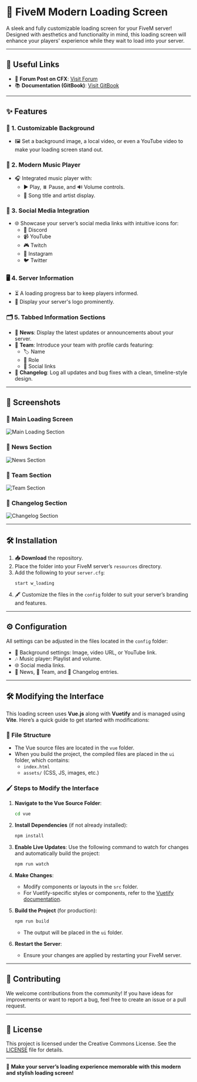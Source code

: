 # 🌟 FiveM Modern Loading Screen

A sleek and fully customizable loading screen for your FiveM server! Designed with aesthetics and functionality in mind, this loading screen will enhance your players' experience while they wait to load into your server.

---

## 🔗 Useful Links

- 📝 **Forum Post on CFX**: [Visit Forum](#)
- 📚 **Documentation (GitBook)**: [Visit GitBook](#)

---

## ✨ Features

### 🎨 1. **Customizable Background**

- 🖼️ Set a background image, a local video, or even a YouTube video to make your loading screen stand out.

### 🎵 2. **Modern Music Player**

- 🎧 Integrated music player with:
  - ▶️ Play, ⏸️ Pause, and 🔊 Volume controls.
  - 🎼 Song title and artist display.

### 📱 3. **Social Media Integration**

- 🌐 Showcase your server’s social media links with intuitive icons for:
  - 💬 Discord
  - 📹 YouTube
  - 🎮 Twitch
  - 📸 Instagram
  - 🐦 Twitter

### 🖥️ 4. **Server Information**

- ⏳ A loading progress bar to keep players informed.
- 🪪 Display your server's logo prominently.

### 🗂️ 5. **Tabbed Information Sections**

- 📰 **News**: Display the latest updates or announcements about your server.
- 👥 **Team**: Introduce your team with profile cards featuring:
  - 🏷️ Name
  - 💼 Role
  - 🔗 Social links
- 📜 **Changelog**: Log all updates and bug fixes with a clean, timeline-style design.

---

## 📸 Screenshots

### 💎 **Main Loading Screen**

![Main Loading Section](https://github.com/user-attachments/assets/f24e75a9-a491-4ef9-bc8c-370c756d5506)

### 📰 **News Section**

![News Section](https://github.com/user-attachments/assets/f30bc3af-f92e-4f9b-9a40-bac0e63468d8)

### 👥 **Team Section**

![Team Section](https://github.com/user-attachments/assets/5b22747d-7d92-43ee-a79c-14d2b65c9453)

### 📜 **Changelog Section**

![Changelog Section](https://github.com/user-attachments/assets/9e7fd3a0-76f3-437d-8351-826a78d20998)

---

## 🛠️ Installation

1. **📥 Download** the repository.
2. Place the folder into your FiveM server’s `resources` directory.
3. Add the following to your `server.cfg`:
   ```
   start w_loading
   ```
4. 🖋️ Customize the files in the `config` folder to suit your server’s branding and features.

---

## ⚙️ Configuration

All settings can be adjusted in the files located in the `config` folder:

- 🌌 Background settings: Image, video URL, or YouTube link.
- 🎶 Music player: Playlist and volume.
- 🌐 Social media links.
- 📰 News, 👥 Team, and 📜 Changelog entries.

---

## 🛠️ Modifying the Interface

This loading screen uses **Vue.js** along with **Vuetify** and is managed using **Vite**. Here’s a quick guide to get started with modifications:

### 📂 File Structure

- The Vue source files are located in the `vue` folder.
- When you build the project, the compiled files are placed in the `ui` folder, which contains:
  - `index.html`
  - `assets/` (CSS, JS, images, etc.)

### 🖌️ Steps to Modify the Interface

1. **Navigate to the Vue Source Folder**:

   ```bash
   cd vue
   ```

2. **Install Dependencies** (if not already installed):

   ```bash
   npm install
   ```

3. **Enable Live Updates**:
   Use the following command to watch for changes and automatically build the project:

   ```bash
   npm run watch
   ```

4. **Make Changes**:

   - Modify components or layouts in the `src` folder.
   - For Vuetify-specific styles or components, refer to the [Vuetify documentation](https://vuetifyjs.com).

5. **Build the Project** (for production):

   ```bash
   npm run build
   ```

   - The output will be placed in the `ui` folder.

6. **Restart the Server**:
   - Ensure your changes are applied by restarting your FiveM server.

---

## 🤝 Contributing

We welcome contributions from the community! If you have ideas for improvements or want to report a bug, feel free to create an issue or a pull request.

---

## 📜 License

This project is licensed under the Creative Commons License. See the [LICENSE](./LICENSE) file for details.

---

💫 **Make your server’s loading experience memorable with this modern and stylish loading screen!**

